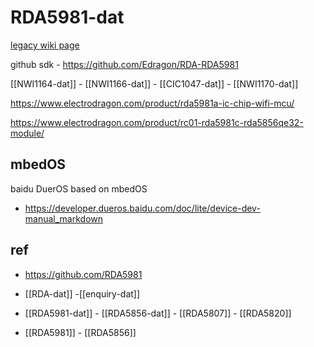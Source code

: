 
# RDA5981-dat 

[legacy wiki page](https://w.electrodragon.com/w/RDA5981)

github sdk - https://github.com/Edragon/RDA-RDA5981


[[NWI1164-dat]] - [[NWI1166-dat]] - [[CIC1047-dat]] - [[NWI1170-dat]]


https://www.electrodragon.com/product/rda5981a-ic-chip-wifi-mcu/

https://www.electrodragon.com/product/rc01-rda5981c-rda5856qe32-module/

## mbedOS 

baidu DuerOS based on mbedOS
- https://developer.dueros.baidu.com/doc/lite/device-dev-manual_markdown



## ref 

- https://github.com/RDA5981


- [[RDA-dat]] -[[enquiry-dat]]

- [[RDA5981-dat]] - [[RDA5856-dat]] - [[RDA5807]] - [[RDA5820]]

- [[RDA5981]] - [[RDA5856]]